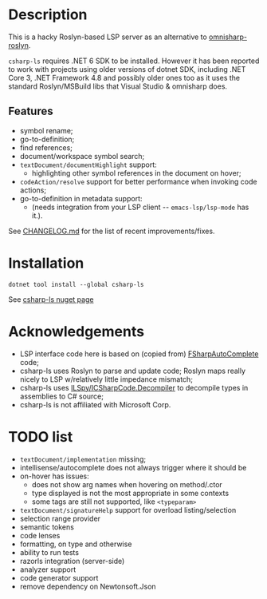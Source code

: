 # Description
This is a hacky Roslyn-based LSP server as an alternative to 
[omnisharp-roslyn](https://github.com/OmniSharp/omnisharp-roslyn).

`csharp-ls` requires .NET 6 SDK to be installed. However it has been reported 
to work with projects using older versions of dotnet SDK, including .NET Core 3, 
.NET Framework 4.8 and possibly older ones too as it uses the standard
Roslyn/MSBuild libs that Visual Studio & omnisharp does.

## Features
- symbol rename;
- go-to-definition;
- find references;
- document/workspace symbol search;
- `textDocument/documentHighlight` support:
  - highlighting other symbol references in the document on hover;
- `codeAction/resolve` support for better performance when invoking code actions;
- go-to-definition in metadata support:
  - (needs integration from your LSP client -- `emacs-lsp/lsp-mode` has it.).

See [CHANGELOG.md](CHANGELOG.md) for the list of recent improvements/fixes.

# Installation
`dotnet tool install --global csharp-ls`

See [csharp-ls nuget page](https://www.nuget.org/packages/csharp-ls/)

# Acknowledgements
- LSP interface code here is based on (copied from)  [FSharpAutoComplete](https://github.com/fsharp/FsAutoComplete) code;
- csharp-ls uses Roslyn to parse and update code; Roslyn maps really nicely to LSP w/relatively little impedance mismatch;
- csharp-ls uses [ILSpy/ICSharpCode.Decompiler](https://github.com/icsharpcode/ILSpy) to decompile types in assemblies to C# source;
- csharp-ls is not affiliated with Microsoft Corp.

# TODO list
 - `textDocument/implementation` missing;
 - intellisense/autocomplete does not always trigger where it should be
 - on-hover has issues:
    - does not show arg names when hovering on method/.ctor
    - type displayed is not the most appropriate in some contexts
    - some tags are still not supported, like `<typeparam>`
 - `textDocument/signatureHelp` support for overload listing/selection
 - selection range provider
 - semantic tokens
 - code lenses
 - formatting, on type and otherwise
 - ability to run tests
 - razorls integration (server-side)
 - analyzer support
 - code generator support
 - remove dependency on Newtonsoft.Json
